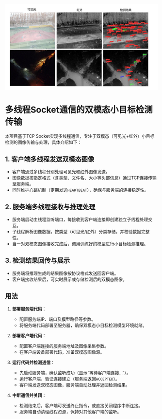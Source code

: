 <p align="center">
  <img src="./socket.jpg" alt="双模态小目标检测结果" />
</p>


# 多线程Socket通信的双模态小目标检测传输

本项目基于TCP Socket实现多线程通信，专注于双模态（可见光+红外）小目标检测的图像传输与处理，具体介绍如下：

## 1. 客户端多线程发送双模态图像
- 客户端通过多线程分别处理可见光和红外图像发送。
- 图像数据按指定格式（含类型、文件名、大小等头部信息）通过TCP连接传输至服务端。
- 同时维护心跳机制（定期发送`HEARTBEAT`），确保与服务端的连接稳定性。

## 2. 服务端多线程接收与推理处理
- 服务端启动主线程监听端口，每接收到客户端连接即创建独立子线程处理交互。
- 子线程解析图像数据，按类型（可见光/红外）分类存储，并校验数据完整性。
- 当一对双模态图像接收完成后，调用训练好的模型进行小目标检测推理。

## 3. 检测结果回传与展示
- 服务端将推理生成的结果图像按协议格式发送回客户端。
- 客户端接收结果后，可实时展示或存储检测后的双模态图像。

## 用法

1. **部署服务端代码**：
   - 配置服务端IP、端口及模型路径等参数。
   - 将服务端代码部署至服务器，确保双模态小目标检测模型环境就绪。

2. **部署客户端代码**：
   - 配置客户端连接的服务端地址及图像采集参数。
   - 在客户端设备部署代码，准备双模态图像源。

3. **运行代码并检测通信**：
   - 先启动服务端，确认监听成功（显示“等待客户端连接...”）。
   - 运行客户端，验证连接建立（服务端返回`ACCEPTED`）。
   - 客户端发送双模态图像，服务端自动处理并返回检测结果。

4. **中断通信并关闭**：
   - 检测结束后，客户端可发送终止指令，或直接关闭程序中断连接。
   - 服务端自动清理线程资源，保持对其他客户端的监听。
